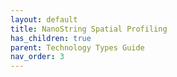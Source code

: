 ```yaml
---
layout: default
title: NanoString Spatial Profiling
has_children: true
parent: Technology Types Guide
nav_order: 3
---
```

